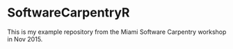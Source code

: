 # SoftwareCarpentryR

This is my example repository from the Miami Software Carpentry workshop in Nov 2015.
